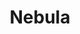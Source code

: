 ---
description: Meet Managed Nebula from Defined Networking. A decentralized VPN built
  on the open-source Nebula platform that we love.
episode: 626
link: https://defined.net/unplugged
shortname: defined.net-lup
title: Nebula
---